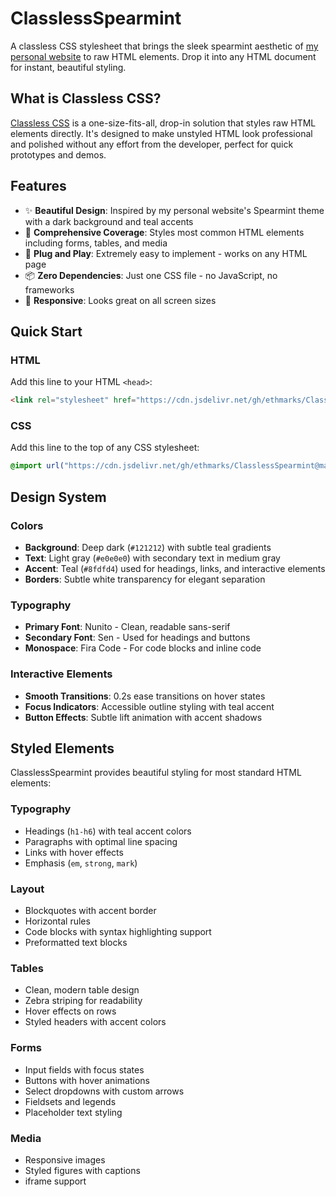 # ClasslessSpearmint

A classless CSS stylesheet that brings the sleek spearmint aesthetic of [my personal website](https://ethmarks.github.io/) to raw HTML elements. Drop it into any HTML document for instant, beautiful styling.

## What is Classless CSS?

[Classless CSS](https://css-tricks.com/no-class-css-frameworks/) is a one-size-fits-all, drop-in solution that styles raw HTML elements directly. It's designed to make unstyled HTML look professional and polished without any effort from the developer, perfect for quick prototypes and demos.

## Features

- ✨ **Beautiful Design**: Inspired by my personal website's Spearmint theme with a dark background and teal accents
- 🎨 **Comprehensive Coverage**: Styles most common HTML elements including forms, tables, and media
- 🔌 **Plug and Play**: Extremely easy to implement - works on any HTML page
- 📦 **Zero Dependencies**: Just one CSS file - no JavaScript, no frameworks
- 📱 **Responsive**: Looks great on all screen sizes

## Quick Start

### HTML

Add this line to your HTML `<head>`:

```html
<link rel="stylesheet" href="https://cdn.jsdelivr.net/gh/ethmarks/ClasslessSpearmint@main/classlessspearmint.css">
```

### CSS

Add this line to the top of any CSS stylesheet:

```css
@import url("https://cdn.jsdelivr.net/gh/ethmarks/ClasslessSpearmint@main/classlessspearmint.css");
```

## Design System

### Colors

- **Background**: Deep dark (`#121212`) with subtle teal gradients
- **Text**: Light gray (`#e0e0e0`) with secondary text in medium gray
- **Accent**: Teal (`#8fdfd4`) used for headings, links, and interactive elements
- **Borders**: Subtle white transparency for elegant separation

### Typography

- **Primary Font**: Nunito - Clean, readable sans-serif
- **Secondary Font**: Sen - Used for headings and buttons
- **Monospace**: Fira Code - For code blocks and inline code

### Interactive Elements

- **Smooth Transitions**: 0.2s ease transitions on hover states
- **Focus Indicators**: Accessible outline styling with teal accent
- **Button Effects**: Subtle lift animation with accent shadows

## Styled Elements

ClasslessSpearmint provides beautiful styling for most standard HTML elements:

### Typography
- Headings (`h1-h6`) with teal accent colors
- Paragraphs with optimal line spacing
- Links with hover effects
- Emphasis (`em`, `strong`, `mark`)

### Layout
- Blockquotes with accent border
- Horizontal rules
- Code blocks with syntax highlighting support
- Preformatted text blocks

### Tables
- Clean, modern table design
- Zebra striping for readability
- Hover effects on rows
- Styled headers with accent colors

### Forms
- Input fields with focus states
- Buttons with hover animations
- Select dropdowns with custom arrows
- Fieldsets and legends
- Placeholder text styling

### Media
- Responsive images
- Styled figures with captions
- iframe support
